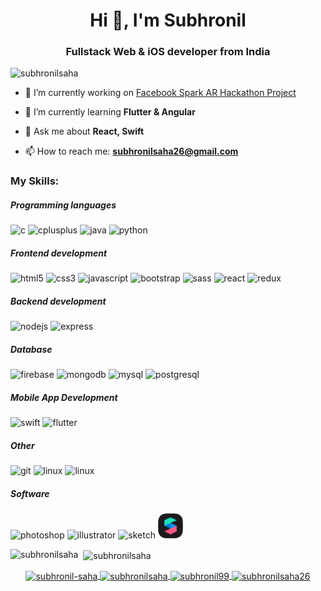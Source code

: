 <h1 align="center">Hi 👋, I'm Subhronil</h1>
<h3 align="center">Fullstack Web & iOS developer from India</h3>

<p align="left"> 
  <img src="https://komarev.com/ghpvc/?username=subhronilsaha" alt="subhronilsaha" /> 
</p>

- 🔭 I’m currently working on [Facebook Spark AR Hackathon Project](https://github.com/subhronilsaha/facebook-ar-hackathon-2020)

- 🌱 I’m currently learning **Flutter & Angular**

- 💬 Ask me about **React, Swift**

- 📫 How to reach me: **subhronilsaha26@gmail.com**

<h3> My Skills: </h3>

<h5> Programming languages </h5>
<p align="left">
  <img src="https://devicons.github.io/devicon/devicon.git/icons/c/c-original.svg" alt="c" width="40" height="40"/> 
  <img src="https://devicons.github.io/devicon/devicon.git/icons/cplusplus/cplusplus-original.svg" alt="cplusplus" width="40" height="40"/>
  <img src="https://devicons.github.io/devicon/devicon.git/icons/java/java-original-wordmark.svg" alt="java" width="40" height="40"/>
  <img src="https://devicons.github.io/devicon/devicon.git/icons/python/python-original.svg" alt="python" width="40" height="40"/> 
</p>

<h5> Frontend development </h5>
<p align="left">
  <img src="https://devicons.github.io/devicon/devicon.git/icons/html5/html5-original-wordmark.svg" alt="html5" width="40" height="40"/> 
  <img src="https://devicons.github.io/devicon/devicon.git/icons/css3/css3-original-wordmark.svg" alt="css3" width="40" height="40"/> 
  <img src="https://devicons.github.io/devicon/devicon.git/icons/javascript/javascript-original.svg" alt="javascript" width="40" height="40"/>   
  <img src="https://devicons.github.io/devicon/devicon.git/icons/bootstrap/bootstrap-plain.svg" alt="bootstrap" width="40" height="40"/> 
  <img src="https://devicons.github.io/devicon/devicon.git/icons/sass/sass-original.svg" alt="sass" width="40" height="40"/>  
  <img src="https://devicons.github.io/devicon/devicon.git/icons/react/react-original-wordmark.svg" alt="react" width="40" height="40"/> 
  <img src="https://devicons.github.io/devicon/devicon.git/icons/redux/redux-original.svg" alt="redux" width="40" height="40"/> 
</p>

<h5> Backend development </h5>
<p align="left">
  <img src="https://devicons.github.io/devicon/devicon.git/icons/nodejs/nodejs-original-wordmark.svg" alt="nodejs" width="40" height="40"/> 
  <img src="https://devicons.github.io/devicon/devicon.git/icons/express/express-original-wordmark.svg" alt="express" width="40" height="40"/> 
</p>

<h5> Database </h5>
<p align="left">
  <img src="https://www.vectorlogo.zone/logos/firebase/firebase-icon.svg" alt="firebase" width="40" height="40"/> 
  <img src="https://devicons.github.io/devicon/devicon.git/icons/mongodb/mongodb-original-wordmark.svg" alt="mongodb" width="40" height="40"/> 
  <img src="https://devicons.github.io/devicon/devicon.git/icons/mysql/mysql-original-wordmark.svg" alt="mysql" width="40" height="40"/> 
  <img src="https://devicons.github.io/devicon/devicon.git/icons/postgresql/postgresql-original-wordmark.svg" alt="postgresql" width="40" height="40"/> 
</p>

<h5> Mobile App Development </h5>
<p align="left">
  <img src="https://devicons.github.io/devicon/devicon.git/icons/swift/swift-original-wordmark.svg" alt="swift" width="40" height="40"/>
  <img src="https://www.vectorlogo.zone/logos/flutterio/flutterio-icon.svg" alt="flutter" width="40" height="40"/> 
</p>

<h5> Other </h5>
<p align="left">
  <img src="https://www.vectorlogo.zone/logos/git-scm/git-scm-icon.svg" alt="git" width="40" height="40"/> 
  <img src="https://devicons.github.io/devicon/devicon.git/icons/linux/linux-original.svg" alt="linux" width="40" height="40"/> 
  <img src="https://devicons.github.io/devicon/devicon.git/icons/apple/apple-original.svg" alt="linux" width="40" height="40"/> 
</p>

<h5> Software </h5>
<p align="left">
  <img src="https://devicons.github.io/devicon/devicon.git/icons/photoshop/photoshop-plain.svg" alt="photoshop" width="40" height="40"/>   
  <img src="https://www.vectorlogo.zone/logos/adobe_illustrator/adobe_illustrator-icon.svg" alt="illustrator" width="40" height="40"/> 
  <img src="https://www.vectorlogo.zone/logos/sketchapp/sketchapp-icon.svg" alt="sketch" width="40" height="40"/> 
  <img src="png-files/spark-ar.png" alt="spark-ar" width="40" height="40"/> 
</p>

<p>
  <img align="left" src="https://github-readme-stats.vercel.app/api/top-langs/?username=subhronilsaha&layout=compact&hide=html" alt="subhronilsaha" />
</p>

<p>&nbsp;
  <img align="center" src="https://github-readme-stats.vercel.app/api?username=subhronilsaha&show_icons=true" alt="subhronilsaha" />
</p>

<p align="center">
  <a href="https://linkedin.com/in/subhronil-saha" target="blank" margin="0 20px">
    <img align="center" src="https://cdn.jsdelivr.net/npm/simple-icons@3.0.1/icons/linkedin.svg" alt="subhronil-saha" height="30" width="30" />
  </a>
  <a href="https://www.behance.net/subhronilsaha" target="blank">
    <img align="center" src="https://cdn.jsdelivr.net/npm/simple-icons@3.0.1/icons/behance.svg" alt="subhronilsaha" height="30" width="30" />
  </a>
  <a href="https://www.codechef.com/subhronil99" target="blank">
    <img align="center" src="https://cdn.jsdelivr.net/npm/simple-icons@3.1.0/icons/codechef.svg" alt="subhronil99" height="30" width="30" />
  </a>
  <a href="https://www.hackerrank.com/subhronilsaha26" target="blank">
    <img align="center" src="https://cdn.jsdelivr.net/npm/simple-icons@3.0.1/icons/hackerrank.svg" alt="subhronilsaha26" height="30" width="30" />
  </a>
</p>
